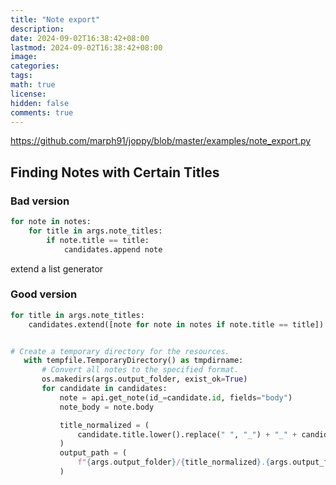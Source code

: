 ```yaml
---
title: "Note export"
description: 
date: 2024-09-02T16:38:42+08:00
lastmod: 2024-09-02T16:38:42+08:00
image: 
categories: 
tags: 
math: true
license: 
hidden: false
comments: true
---
```


https://github.com/marph91/joppy/blob/master/examples/note_export.py


## Finding Notes with Certain Titles
### Bad version
``` python
for note in notes:
	for title in args.note_titles:
		if note.title == title:
			candidates.append note
```

extend a list generator
### Good version
``` python
for title in args.note_titles:
    candidates.extend([note for note in notes if note.title == title])
```	

 ```python
 
# Create a temporary directory for the resources.
    with tempfile.TemporaryDirectory() as tmpdirname:
        # Convert all notes to the specified format.
        os.makedirs(args.output_folder, exist_ok=True)
        for candidate in candidates:
            note = api.get_note(id_=candidate.id, fields="body")
            note_body = note.body

            title_normalized = (
                candidate.title.lower().replace(" ", "_") + "_" + candidate.id
            )
            output_path = (
                f"{args.output_folder}/{title_normalized}.{args.output_format}"
            )
```